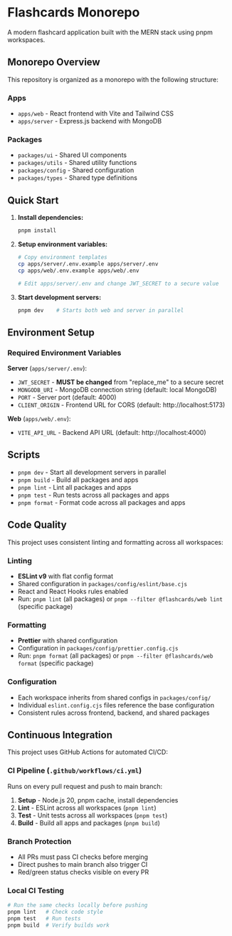 # Flashcards Monorepo

A modern flashcard application built with the MERN stack using pnpm workspaces.

## Monorepo Overview

This repository is organized as a monorepo with the following structure:

### Apps

- `apps/web` - React frontend with Vite and Tailwind CSS
- `apps/server` - Express.js backend with MongoDB

### Packages

- `packages/ui` - Shared UI components
- `packages/utils` - Shared utility functions
- `packages/config` - Shared configuration
- `packages/types` - Shared type definitions

## Quick Start

1. **Install dependencies:**

   ```bash
   pnpm install
   ```

2. **Setup environment variables:**

   ```bash
   # Copy environment templates
   cp apps/server/.env.example apps/server/.env
   cp apps/web/.env.example apps/web/.env

   # Edit apps/server/.env and change JWT_SECRET to a secure value
   ```

3. **Start development servers:**
   ```bash
   pnpm dev    # Starts both web and server in parallel
   ```

## Environment Setup

### Required Environment Variables

**Server** (`apps/server/.env`):

- `JWT_SECRET` - **MUST be changed** from "replace_me" to a secure secret
- `MONGODB_URI` - MongoDB connection string (default: local MongoDB)
- `PORT` - Server port (default: 4000)
- `CLIENT_ORIGIN` - Frontend URL for CORS (default: http://localhost:5173)

**Web** (`apps/web/.env`):

- `VITE_API_URL` - Backend API URL (default: http://localhost:4000)

## Scripts

- `pnpm dev` - Start all development servers in parallel
- `pnpm build` - Build all packages and apps
- `pnpm lint` - Lint all packages and apps
- `pnpm test` - Run tests across all packages and apps
- `pnpm format` - Format code across all packages and apps

## Code Quality

This project uses consistent linting and formatting across all workspaces:

### Linting

- **ESLint v9** with flat config format
- Shared configuration in `packages/config/eslint/base.cjs`
- React and React Hooks rules enabled
- Run: `pnpm lint` (all packages) or `pnpm --filter @flashcards/web lint` (specific package)

### Formatting

- **Prettier** with shared configuration
- Configuration in `packages/config/prettier.config.cjs`
- Run: `pnpm format` (all packages) or `pnpm --filter @flashcards/web format` (specific package)

### Configuration

- Each workspace inherits from shared configs in `packages/config/`
- Individual `eslint.config.cjs` files reference the base configuration
- Consistent rules across frontend, backend, and shared packages

## Continuous Integration

This project uses GitHub Actions for automated CI/CD:

### CI Pipeline (`.github/workflows/ci.yml`)

Runs on every pull request and push to main branch:

1. **Setup** - Node.js 20, pnpm cache, install dependencies
2. **Lint** - ESLint across all workspaces (`pnpm lint`)
3. **Test** - Unit tests across all workspaces (`pnpm test`)
4. **Build** - Build all apps and packages (`pnpm build`)

### Branch Protection

- All PRs must pass CI checks before merging
- Direct pushes to main branch also trigger CI
- Red/green status checks visible on every PR

### Local CI Testing

```bash
# Run the same checks locally before pushing
pnpm lint   # Check code style
pnpm test   # Run tests
pnpm build  # Verify builds work
```
